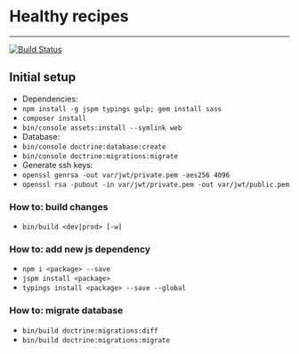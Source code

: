 # Healthy recipes
---
[![Build Status](https://travis-ci.com/PaulKujawa/vpit.svg?token=uX8iz9gHcJk5sGqwqgvR&branch=master)](https://travis-ci.com/PaulKujawa/vpit)

## Initial setup

* Dependencies:
* `npm install -g jspm typings gulp; gem install sass`
* `composer install`
* `bin/console assets:install --symlink web`
* Database:
* `bin/console doctrine:database:create`
* `bin/console doctrine:migrations:migrate`
* Generate ssh keys:
* `openssl genrsa -out var/jwt/private.pem -aes256 4096`
* `openssl rsa -pubout -in var/jwt/private.pem -out var/jwt/public.pem`

### How to: build changes
* `bin/build <dev|prod> [-w]`

### How to: add new js dependency
* `npm i <package> --save`
* `jspm install <package>`
* `typings install <package> --save --global`

### How to: migrate database
* `bin/build doctrine:migrations:diff`
* `bin/build doctrine:migrations:migrate`
